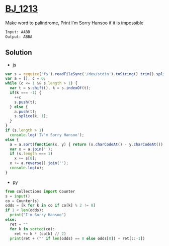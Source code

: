 # [BJ_1213](https://acmicpc.net/problem/1213)

Make word to palindrome, Print I'm Sorry Hansoo if it is impossible

```txt
Input: AABB
Output: ABBA
```

## Solution

* js

```js
var s = require('fs').readFileSync('/dev/stdin').toString().trim().split('');
var a = [], c = 0;
while (c <= 1 && s.length > 1) {
  var t = s.shift(), k = s.indexOf(t);
  if(k === -1) {
    ++c
    s.push(t);
  } else {
    a.push(t);
    s.splice(k, 1);
  }
}
if (s.length > 1)
  console.log('I\'m Sorry Hansoo');
else {
  a = a.sort(function(x, y) { return (x.charCodeAt() - y.charCodeAt()); });
  var x = a.join('');
  if (s.length === 1)
    x += s[0];
  x += a.reverse().join('');
  console.log(x);
}
```

* py

```py
from collections import Counter
s = input()
co = Counter(s)
odds = [k for k in co if co[k] % 2 != 0]
if 1 < len(odds):
  print("I'm Sorry Hansoo")
else:
  ret = ""
  for k in sorted(co):
    ret += k * (co[k] // 2)
  print(ret + ("" if len(odds) == 0 else odds[0]) + ret[::-1])
```
